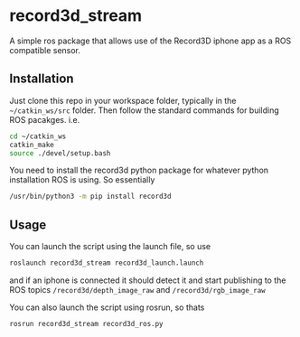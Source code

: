 # record3d_stream
A simple ros package that allows use of the Record3D iphone app as a ROS compatible sensor.

## Installation

Just clone this repo in your workspace folder, typically in the `~/catkin_ws/src` folder. Then follow the standard commands for building ROS pacakges. i.e.
```bash
cd ~/catkin_ws
catkin_make
source ./devel/setup.bash
```

You need to install the record3d python package for whatever python installation ROS is using. So essentially

```bash
/usr/bin/python3 -m pip install record3d
```

## Usage 

You can launch the script using the launch file, so use

```bash
roslaunch record3d_stream record3d_launch.launch 
```

and if an iphone is connected it should detect it and start publishing to the ROS topics `/record3d/depth_image_raw` and 
`/record3d/rgb_image_raw` 

You can also launch the script using rosrun, so thats 
```bash
rosrun record3d_stream record3d_ros.py 
```
